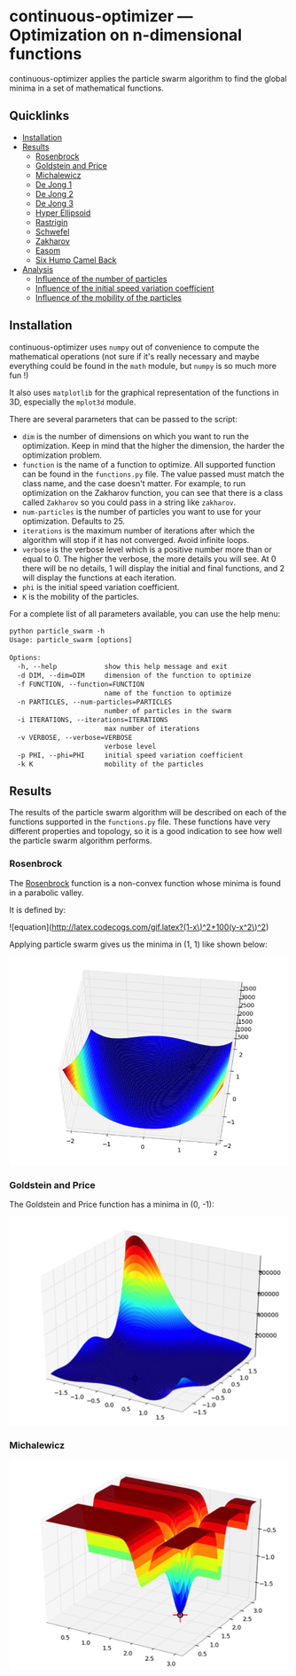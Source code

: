 # continuous-optimizer &mdash; Optimization on n-dimensional functions

continuous-optimizer applies the particle swarm algorithm to find the global minima in a set of mathematical functions.

## Quicklinks

  - [Installation](#installation)
  - [Results](#results)
    - [Rosenbrock](#rosenbrock)
    - [Goldstein and Price](#goldstein-and-price)
    - [Michalewicz](#michalewicz)
    - [De Jong 1](#de-jong-1)
    - [De Jong 2](#de-jong-2)
    - [De Jong 3](#de-jong-3)
    - [Hyper Ellipsoid](#hyper-ellipsoid)
    - [Rastrigin](#rastrigin)
    - [Schwefel](#schwefel)
    - [Zakharov](#zakharov)
    - [Easom](#easom)
    - [Six Hump Camel Back](#six-hump-camel-back)
  - [Analysis](#analysis)
    - [Influence of the number of particles](#influence-of-the-number-of-particles)
    - [Influence of the initial speed variation coefficient](#influence-of-the-initial-speed-variation-coefficient)
    - [Influence of the mobility of the particles](#influence-of-the-mobility-of-the-particles)

## Installation

continuous-optimizer uses `numpy` out of convenience to compute the mathematical operations (not sure if it's really necessary and maybe everything could be found in the `math` module, but `numpy` is so much more fun !)

It also uses `matplotlib` for the graphical representation of the functions in 3D, especially the `mplot3d` module.

There are several parameters that can be passed to the script:

  - `dim` is the number of dimensions on which you want to run the optimization. Keep in mind that the higher the dimension, the harder the optimization problem.
  - `function` is the name of a function to optimize. All supported function can be found in the `functions.py` file. The value passed must match the class name, and the case doesn't matter. For example, to run optimization on the Zakharov function, you can see that there is a class called `Zakharov` so you could pass in a string like `zakharov`.
  - `num-particles` is the number of particles you want to use for your optimization. Defaults to 25.
  - `iterations` is the maximum number of iterations after which the algorithm will stop if it has not converged. Avoid infinite loops.
  - `verbose` is the verbose level which is a positive number more than or equal to 0. The higher the verbose, the more details you will see. At 0 there will be no details, 1 will display the initial and final functions, and 2 will display the functions at each iteration.
  - `phi` is the initial speed variation coefficient.
  - `K` is the mobility of the particles.

For a complete list of all parameters available, you can use the help menu:

    python particle_swarm -h
    Usage: particle_swarm [options]

    Options:
      -h, --help            show this help message and exit
      -d DIM, --dim=DIM     dimension of the function to optimize
      -f FUNCTION, --function=FUNCTION
                            name of the function to optimize
      -n PARTICLES, --num-particles=PARTICLES
                            number of particles in the swarm
      -i ITERATIONS, --iterations=ITERATIONS
                            max number of iterations
      -v VERBOSE, --verbose=VERBOSE
                            verbose level
      -p PHI, --phi=PHI     initial speed variation coefficient
      -k K                  mobility of the particles

## Results

The results of the particle swarm algorithm will be described on each of the functions supported in the `functions.py` file. These functions have very different properties and topology, so it is a good indication to see how well the particle swarm algorithm performs.

### Rosenbrock

The [Rosenbrock](http://en.wikipedia.org/wiki/Rosenbrock_function) function is a non-convex function whose minima is found in a parabolic valley.

It is defined by:

![equation](http://latex.codecogs.com/gif.latex?(1-x\)^2+100(y-x^2\)^2)

Applying particle swarm gives us the minima in (1, 1) like shown below:

![minima](/data/rosenbrock.png)

### Goldstein and Price

The Goldstein and Price function has a minima in (0, -1):

![minima](/data/goldstein.png)

### Michalewicz

![minima](/data/michalewicz.png)